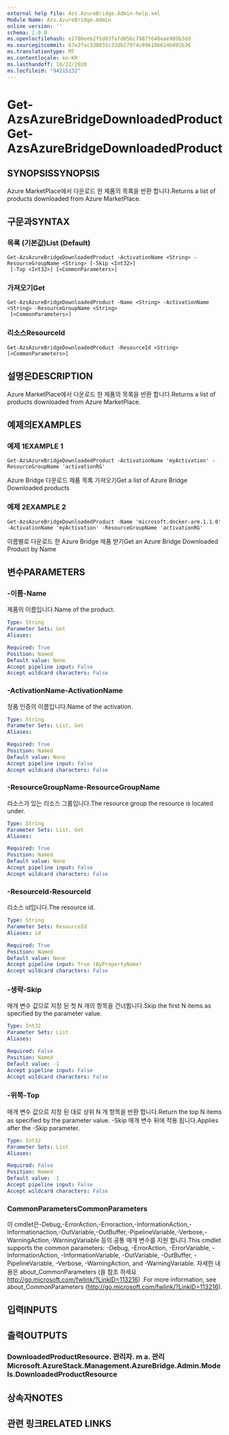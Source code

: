 ```yaml
---
external help file: Azs.AzureBridge.Admin-help.xml
Module Name: Azs.AzureBridge.Admin
online version: ''
schema: 2.0.0
ms.openlocfilehash: e1780eeb2f5d03fafd056c7987f648eae989b3dd
ms.sourcegitcommit: 67e2fac338031c33db27974c89618b614b491b36
ms.translationtype: MT
ms.contentlocale: ko-KR
ms.lasthandoff: 10/22/2020
ms.locfileid: "94215132"
---
```

# <span data-ttu-id="0c827-101">Get-AzsAzureBridgeDownloadedProduct</span><span class="sxs-lookup"><span data-stu-id="0c827-101">Get-AzsAzureBridgeDownloadedProduct</span></span>

## <span data-ttu-id="0c827-102">SYNOPSIS</span><span class="sxs-lookup"><span data-stu-id="0c827-102">SYNOPSIS</span></span>
<span data-ttu-id="0c827-103">Azure MarketPlace에서 다운로드 한 제품의 목록을 반환 합니다.</span><span class="sxs-lookup"><span data-stu-id="0c827-103">Returns a list of products downloaded from Azure MarketPlace.</span></span>

## <span data-ttu-id="0c827-104">구문과</span><span class="sxs-lookup"><span data-stu-id="0c827-104">SYNTAX</span></span>

### <span data-ttu-id="0c827-105">목록 (기본값)</span><span class="sxs-lookup"><span data-stu-id="0c827-105">List (Default)</span></span>
```
Get-AzsAzureBridgeDownloadedProduct -ActivationName <String> -ResourceGroupName <String> [-Skip <Int32>]
 [-Top <Int32>] [<CommonParameters>]
```

### <span data-ttu-id="0c827-106">가져오기</span><span class="sxs-lookup"><span data-stu-id="0c827-106">Get</span></span>
```
Get-AzsAzureBridgeDownloadedProduct -Name <String> -ActivationName <String> -ResourceGroupName <String>
 [<CommonParameters>]
```

### <span data-ttu-id="0c827-107">리소스</span><span class="sxs-lookup"><span data-stu-id="0c827-107">ResourceId</span></span>
```
Get-AzsAzureBridgeDownloadedProduct -ResourceId <String> [<CommonParameters>]
```

## <span data-ttu-id="0c827-108">설명은</span><span class="sxs-lookup"><span data-stu-id="0c827-108">DESCRIPTION</span></span>
<span data-ttu-id="0c827-109">Azure MarketPlace에서 다운로드 한 제품의 목록을 반환 합니다.</span><span class="sxs-lookup"><span data-stu-id="0c827-109">Returns a list of products downloaded from Azure MarketPlace.</span></span>

## <span data-ttu-id="0c827-110">예제의</span><span class="sxs-lookup"><span data-stu-id="0c827-110">EXAMPLES</span></span>

### <span data-ttu-id="0c827-111">예제 1</span><span class="sxs-lookup"><span data-stu-id="0c827-111">EXAMPLE 1</span></span>
```
Get-AzsAzureBridgeDownloadedProduct -ActivationName 'myActivation' -ResourceGroupName 'activationRG'
```

<span data-ttu-id="0c827-112">Azure Bridge 다운로드 제품 목록 가져오기</span><span class="sxs-lookup"><span data-stu-id="0c827-112">Get a list of Azure Bridge Downloaded products</span></span>

### <span data-ttu-id="0c827-113">예제 2</span><span class="sxs-lookup"><span data-stu-id="0c827-113">EXAMPLE 2</span></span>
```
Get-AzsAzureBridgeDownloadedProduct -Name 'microsoft.docker-arm.1.1.0' -ActivationName 'myActivation' -ResourceGroupName 'activationRG'
```

<span data-ttu-id="0c827-114">이름별로 다운로드 한 Azure Bridge 제품 받기</span><span class="sxs-lookup"><span data-stu-id="0c827-114">Get an Azure Bridge Downloaded Product by Name</span></span>

## <span data-ttu-id="0c827-115">변수</span><span class="sxs-lookup"><span data-stu-id="0c827-115">PARAMETERS</span></span>

### <span data-ttu-id="0c827-116">-이름</span><span class="sxs-lookup"><span data-stu-id="0c827-116">-Name</span></span>
<span data-ttu-id="0c827-117">제품의 이름입니다.</span><span class="sxs-lookup"><span data-stu-id="0c827-117">Name of the product.</span></span>

```yaml
Type: String
Parameter Sets: Get
Aliases:

Required: True
Position: Named
Default value: None
Accept pipeline input: False
Accept wildcard characters: False
```

### <span data-ttu-id="0c827-118">-ActivationName</span><span class="sxs-lookup"><span data-stu-id="0c827-118">-ActivationName</span></span>
<span data-ttu-id="0c827-119">정품 인증의 이름입니다.</span><span class="sxs-lookup"><span data-stu-id="0c827-119">Name of the activation.</span></span>

```yaml
Type: String
Parameter Sets: List, Get
Aliases:

Required: True
Position: Named
Default value: None
Accept pipeline input: False
Accept wildcard characters: False
```

### <span data-ttu-id="0c827-120">-ResourceGroupName</span><span class="sxs-lookup"><span data-stu-id="0c827-120">-ResourceGroupName</span></span>
<span data-ttu-id="0c827-121">리소스가 있는 리소스 그룹입니다.</span><span class="sxs-lookup"><span data-stu-id="0c827-121">The resource group the resource is located under.</span></span>

```yaml
Type: String
Parameter Sets: List, Get
Aliases:

Required: True
Position: Named
Default value: None
Accept pipeline input: False
Accept wildcard characters: False
```

### <span data-ttu-id="0c827-122">-ResourceId</span><span class="sxs-lookup"><span data-stu-id="0c827-122">-ResourceId</span></span>
<span data-ttu-id="0c827-123">리소스 id입니다.</span><span class="sxs-lookup"><span data-stu-id="0c827-123">The resource id.</span></span>

```yaml
Type: String
Parameter Sets: ResourceId
Aliases: id

Required: True
Position: Named
Default value: None
Accept pipeline input: True (ByPropertyName)
Accept wildcard characters: False
```

### <span data-ttu-id="0c827-124">-생략</span><span class="sxs-lookup"><span data-stu-id="0c827-124">-Skip</span></span>
<span data-ttu-id="0c827-125">매개 변수 값으로 지정 된 첫 N 개의 항목을 건너뜁니다.</span><span class="sxs-lookup"><span data-stu-id="0c827-125">Skip the first N items as specified by the parameter value.</span></span>

```yaml
Type: Int32
Parameter Sets: List
Aliases:

Required: False
Position: Named
Default value: -1
Accept pipeline input: False
Accept wildcard characters: False
```

### <span data-ttu-id="0c827-126">-위쪽</span><span class="sxs-lookup"><span data-stu-id="0c827-126">-Top</span></span>
<span data-ttu-id="0c827-127">매개 변수 값으로 지정 된 대로 상위 N 개 항목을 반환 합니다.</span><span class="sxs-lookup"><span data-stu-id="0c827-127">Return the top N items as specified by the parameter value.</span></span>
<span data-ttu-id="0c827-128">-Skip 매개 변수 뒤에 적용 됩니다.</span><span class="sxs-lookup"><span data-stu-id="0c827-128">Applies after the -Skip parameter.</span></span>

```yaml
Type: Int32
Parameter Sets: List
Aliases:

Required: False
Position: Named
Default value: -1
Accept pipeline input: False
Accept wildcard characters: False
```

### <span data-ttu-id="0c827-129">CommonParameters</span><span class="sxs-lookup"><span data-stu-id="0c827-129">CommonParameters</span></span>
<span data-ttu-id="0c827-130">이 cmdlet은-Debug,-ErrorAction,-Erroraction,-InformationAction,-Informationaction,-OutVariable,-OutBuffer,-PipelineVariable,-Verbose,-WarningAction,-WarningVariable 등의 공통 매개 변수를 지원 합니다.</span><span class="sxs-lookup"><span data-stu-id="0c827-130">This cmdlet supports the common parameters: -Debug, -ErrorAction, -ErrorVariable, -InformationAction, -InformationVariable, -OutVariable, -OutBuffer, -PipelineVariable, -Verbose, -WarningAction, and -WarningVariable.</span></span> <span data-ttu-id="0c827-131">자세한 내용은 about_CommonParameters (을 참조 하세요 http://go.microsoft.com/fwlink/?LinkID=113216) .</span><span class="sxs-lookup"><span data-stu-id="0c827-131">For more information, see about_CommonParameters (http://go.microsoft.com/fwlink/?LinkID=113216).</span></span>

## <span data-ttu-id="0c827-132">입력</span><span class="sxs-lookup"><span data-stu-id="0c827-132">INPUTS</span></span>

## <span data-ttu-id="0c827-133">출력</span><span class="sxs-lookup"><span data-stu-id="0c827-133">OUTPUTS</span></span>

### <span data-ttu-id="0c827-134">DownloadedProductResource. 관리자. m a. 관리</span><span class="sxs-lookup"><span data-stu-id="0c827-134">Microsoft.AzureStack.Management.AzureBridge.Admin.Models.DownloadedProductResource</span></span>

## <span data-ttu-id="0c827-135">상속자</span><span class="sxs-lookup"><span data-stu-id="0c827-135">NOTES</span></span>

## <span data-ttu-id="0c827-136">관련 링크</span><span class="sxs-lookup"><span data-stu-id="0c827-136">RELATED LINKS</span></span>
